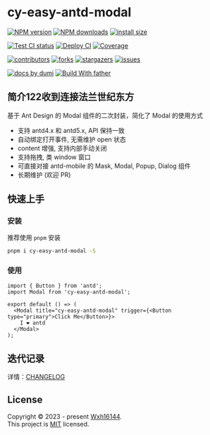 # cy-easy-antd-modal

<!-- SHIELD GROUP -->

[![NPM version][npm-image]][npm-url] [![NPM downloads][download-image]][download-url] [![install size][npm-size]][npm-size-url]

[![Test CI status][test-ci]][test-ci-url] [![Deploy CI][release-ci]][release-ci-url] [![Coverage][coverage]][codecov-url]

[![contributors][contributors-shield]][contributors-url] [![forks][forks-shield]][forks-url] [![stargazers][stargazers-shield]][stargazers-url] [![issues][issues-shield]][issues-url]

[![docs by dumi][dumi-url]](https://d.umijs.org/) [![Build With father][father-url]](https://github.com/umijs/father/)

<!-- umi url -->

[dumi-url]: https://img.shields.io/badge/docs%20by-dumi-blue
[father-url]: https://img.shields.io/badge/build%20with-father-028fe4.svg

<!-- npm url -->

[npm-image]: http://img.shields.io/npm/v/cy-easy-antd-modal.svg?style=flat-square&color=deepgreen&label=latest
[npm-url]: http://npmjs.org/package/cy-easy-antd-modal
[npm-size]: https://img.shields.io/bundlephobia/minzip/cy-easy-antd-modal?color=deepgreen&label=gizpped%20size&style=flat-square
[npm-size-url]: https://packagephobia.com/result?p=cy-easy-antd-modal

<!-- coverage -->

[coverage]: https://codecov.io/gh/Wxh16144/cy-easy-antd-modal/branch/master/graph/badge.svg
[codecov-url]: https://codecov.io/gh/Wxh16144/cy-easy-antd-modal/branch/master

<!-- Github CI -->

[test-ci]: https://github.com/Wxh16144/cy-easy-antd-modal/workflows/Test%20CI/badge.svg
[release-ci]: https://github.com/Wxh16144/cy-easy-antd-modal/workflows/Release%20CI/badge.svg
[test-ci-url]: https://github.com/Wxh16144/cy-easy-antd-modal/actions?query=workflow%3ATest%20CI
[release-ci-url]: https://github.com/Wxh16144/cy-easy-antd-modal/actions?query=workflow%3ARelease%20CI
[download-image]: https://img.shields.io/npm/dm/cy-easy-antd-modal.svg?style=flat-square
[download-url]: https://npmjs.org/package/cy-easy-antd-modal

## 简介122收到连接法兰世纪东方

基于 Ant Design 的 Modal 组件的二次封装，简化了 Modal 的使用方式

- 支持 antd4.x 和 antd5.x, API 保持一致
- 自动绑定打开事件, 无需维护 open 状态
- content 增强, 支持内部手动关闭
- 支持拖拽, 类 window 窗口
- 可直接对接 antd-mobile 的 Mask, Modal, Popup, Dialog 组件
- 长期维护 (欢迎 PR)

## 快速上手

### 安装

推荐使用 `pnpm` 安装

```bash
pnpm i cy-easy-antd-modal -S
```

### 使用

```tsx | pure
import { Button } from 'antd';
import Modal from 'cy-easy-antd-modal';

export default () => (
  <Modal title="cy-easy-antd-modal" trigger={<Button type="primary">Click Me</Button>}>
    I ❤️ antd
  </Modal>
);
```

## 迭代记录

详情：[CHANGELOG](CHANGELOG.md)

## License

Copyright © 2023 - present [Wxh16144][profile-url]. <br />
This project is [MIT](LICENSE) licensed.

<!-- LINK GROUP -->

[profile-url]: https://github.com/Wxh16144

<!-- contributors -->

[contributors-shield]: https://img.shields.io/github/contributors/Wxh16144/cy-easy-antd-modal.svg?style=flat
[contributors-url]: https://github.com/Wxh16144/cy-easy-antd-modal/graphs/contributors

<!-- forks -->

[forks-shield]: https://img.shields.io/github/forks/Wxh16144/cy-easy-antd-modal.svg?style=flat
[forks-url]: https://github.com/Wxh16144/cy-easy-antd-modal/network/members

<!-- stargazers -->

[stargazers-shield]: https://img.shields.io/github/stars/Wxh16144/cy-easy-antd-modal.svg?style=flat
[stargazers-url]: https://github.com/Wxh16144/cy-easy-antd-modal/stargazers

<!-- issues -->

[issues-shield]: https://img.shields.io/github/issues/Wxh16144/cy-easy-antd-modal.svg?style=flat
[issues-url]: https://github.com/Wxh16144/cy-easy-antd-modal/issues/new/choose
